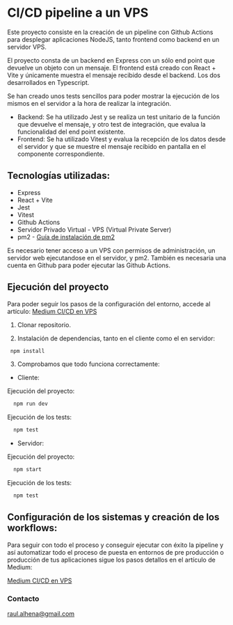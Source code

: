 # CI/CD pipeline a un VPS

Este proyecto consiste en la creación de un pipeline con Github Actions para desplegar aplicaciones NodeJS, tanto frontend como backend en un servidor VPS.

El proyecto consta de un backend en Express con un sólo end point que devuelve un objeto con un mensaje. El frontend está creado con React + Vite y únicamente muestra el mensaje recibido desde el backend. Los dos desarrollados en Typescript.

Se han creado unos tests sencillos para poder mostrar la ejecución de los mismos en el servidor a la hora de realizar la integración. 

- Backend: Se ha utilizado Jest y se realiza un test unitario de la función que devuelve el mensaje, y otro test de integración, que evalua la funcionalidad del end point existente.
- Frontend: Se ha utilizado Vitest y evalua la recepción de los datos desde el servidor y que se muestre el mensaje recibido en pantalla en el componente correspondiente.

## Tecnologías utilizadas:

- Express
- React + Vite
- Jest
- Vitest
- Github Actions
- Servidor Privado Virtual - VPS (Virtual Private Server)
- pm2 - [Guía de instalación de pm2](https://pm2.io/docs/runtime/guide/installation/)

Es necesario tener acceso a un VPS con permisos de administración, un servidor web ejecutandose en el servidor, y pm2. También es necesaria una cuenta en Github para poder ejecutar las Github Actions.

## Ejecución del proyecto

Para poder seguir los pasos de la configuración del entorno, accede al artículo: [Medium CI/CD en VPS](https://raul-alhena.medium.com/ci-cd-pipeline-github-actions-en-vps-5b81e63bfed1)

1. Clonar repositorio.

2. Instalación de dependencias, tanto en el cliente como el en servidor:

 ```bash
  npm install
```

3. Comprobamos que todo funciona correctamente:

- Cliente:

Ejecución del proyecto:

```bash
  npm run dev
```

Ejecución de los tests:

```bash
  npm test
````

- Servidor:

Ejecución del proyecto:

```bash
  npm start
```

Ejecución de los tests:

```bash
  npm test
```

## Configuración de los sistemas y creación de los workflows:

Para seguir con todo el proceso y conseguir ejecutar con éxito la pipeline y así automatizar todo el proceso de puesta en entornos de pre producción o producción de tus aplicaciones sigue los pasos detallos en el artículo de Medium:

[Medium CI/CD en VPS](https://raul-alhena.medium.com/ci-cd-pipeline-github-actions-en-vps-5b81e63bfed1)

### Contacto

raul.alhena@gmail.com